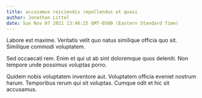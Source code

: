 ```yaml
---
title: accusamus reiciendis repellendus et quasi
author: Jonathan Littel
date: Sun Nov 07 2021 13:46:25 GMT-0500 (Eastern Standard Time)
---
```

Labore est maxime. Veritatis velit quo natus similique officia quo sit. Similique commodi voluptatem.

 Sed occaecati rem. Enim et qui ut ab sint doloremque quos deleniti. Non tempore unde possimus voluptas porro.

 Quidem nobis voluptatem inventore aut. Voluptatem officia eveniet nostrum harum. Temporibus rerum qui sit voluptas. Cumque odit et hic sit accusamus.